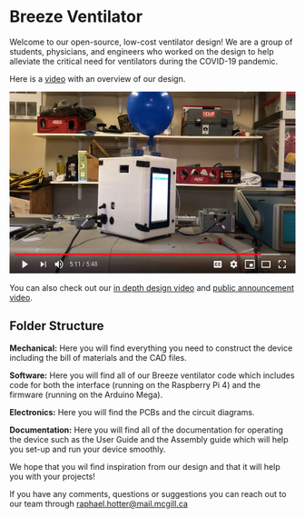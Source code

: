 #  Breeze Ventilator
Welcome to our open-source, low-cost ventilator design! We are a group of students, physicians, and engineers who worked on the design to help alleviate the critical need for ventilators during the COVID-19 pandemic.

Here is a [video](https://youtu.be/5ufh_80dSsk) with an overview of our design.

<p align="center">
  <a href="https://www.youtube.com/watch?v=6LeZjULZnUc" target="_blank">
    <img alt="Play Introduction Video" src="media/youtube_thubnail.png" height="320">
  </a>
</p>

You can also check out our [in depth design video](https://youtu.be/dRpsoaCI0QA) and [public announcement video](https://youtu.be/4-jjhEgUjkQ).

## Folder Structure
**Mechanical:** Here you will find everything you need to construct the device including the bill of materials and the CAD files.

**Software:** Here you will find all of our Breeze ventilator code which includes code for both the interface (running on the Raspberry Pi 4) and the firmware (running on the Arduino Mega).

**Electronics:** Here you will find the PCBs and the circuit diagrams.

**Documentation:** Here you will find all of the documentation for operating the device such as the User Guide and the Assembly guide which will help you set-up and run your device smoothly.

We hope that you wil find inspiration from our design and that it will help you with your projects! 

If you have any comments, questions or suggestions you can reach out to our team through raphael.hotter@mail.mcgill.ca
